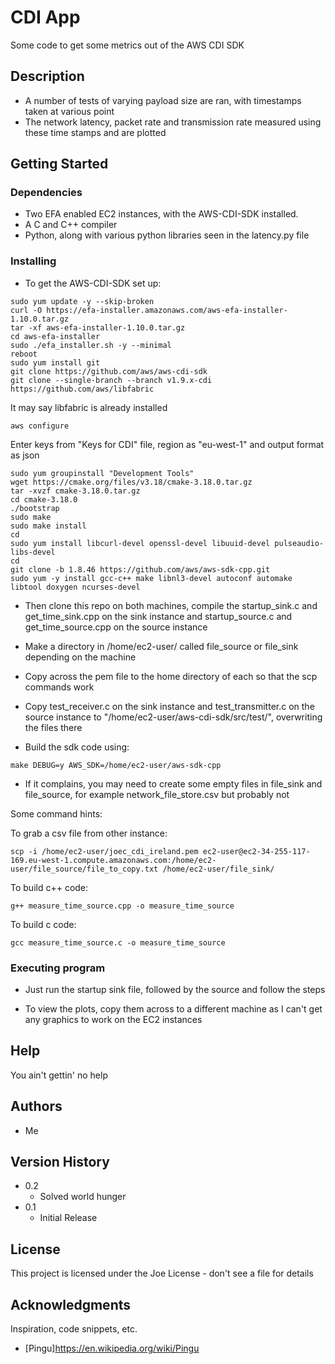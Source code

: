 # CDI App

Some code to get some metrics out of the AWS CDI SDK

## Description

* A number of tests of varying payload size are ran, with timestamps taken at various point 
* The network latency, packet rate and transmission rate measured using these time stamps and are plotted


## Getting Started

### Dependencies

* Two EFA enabled EC2 instances, with the AWS-CDI-SDK installed.
* A C and C++ compiler
* Python, along with various python libraries seen in the latency.py file


### Installing

* To get the AWS-CDI-SDK set up:
```
sudo yum update -y --skip-broken
curl -O https://efa-installer.amazonaws.com/aws-efa-installer-1.10.0.tar.gz
tar -xf aws-efa-installer-1.10.0.tar.gz
cd aws-efa-installer
sudo ./efa_installer.sh -y --minimal
reboot
sudo yum install git
git clone https://github.com/aws/aws-cdi-sdk
git clone --single-branch --branch v1.9.x-cdi https://github.com/aws/libfabric
```
It may say libfabric is already installed
```
aws configure
```
Enter keys from "Keys for CDI" file, region as "eu-west-1" and output format as json
```
sudo yum groupinstall "Development Tools"
wget https://cmake.org/files/v3.18/cmake-3.18.0.tar.gz
tar -xvzf cmake-3.18.0.tar.gz
cd cmake-3.18.0
./bootstrap
sudo make
sudo make install
cd
sudo yum install libcurl-devel openssl-devel libuuid-devel pulseaudio-libs-devel
cd
git clone -b 1.8.46 https://github.com/aws/aws-sdk-cpp.git
sudo yum -y install gcc-c++ make libnl3-devel autoconf automake libtool doxygen ncurses-devel
```

* Then clone this repo on both machines, compile the startup_sink.c and get_time_sink.cpp on the sink instance and startup_source.c and get_time_source.cpp on the source instance

* Make a directory in /home/ec2-user/ called file_source or file_sink depending on the machine

* Copy across the pem file to the home directory of each so that the scp commands work

* Copy test_receiver.c on the sink instance and test_transmitter.c on the source instance to "/home/ec2-user/aws-cdi-sdk/src/test/", overwriting the files there

* Build the sdk code using:
```
make DEBUG=y AWS_SDK=/home/ec2-user/aws-sdk-cpp
```

* If it complains, you may need to create some empty files in file_sink and file_source, for example network_file_store.csv but probably not

Some command hints:

To grab a csv file from other instance:
```
scp -i /home/ec2-user/joec_cdi_ireland.pem ec2-user@ec2-34-255-117-169.eu-west-1.compute.amazonaws.com:/home/ec2-user/file_source/file_to_copy.txt /home/ec2-user/file_sink/
```
To build c++ code:
```
g++ measure_time_source.cpp -o measure_time_source
```
To build c code:
```
gcc measure_time_source.c -o measure_time_source
```

### Executing program

* Just run the startup sink file, followed by the source and follow the steps

* To view the plots, copy them across to a different machine as I can't get any graphics to work on the EC2 instances

## Help

You ain't gettin' no help

## Authors

* Me

## Version History

* 0.2
    * Solved world hunger
* 0.1
    * Initial Release

## License

This project is licensed under the Joe License - don't see a file for details

## Acknowledgments

Inspiration, code snippets, etc.
* [Pingu]https://en.wikipedia.org/wiki/Pingu
